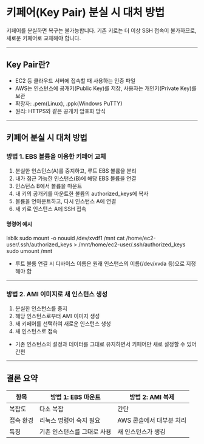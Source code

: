 # 키페어(Key Pair) 분실 시 대처 방법

키페어를 분실하면 복구는 불가능합니다. 기존 키로는 더 이상 SSH 접속이 불가하므로, 새로운 키페어로 교체해야 합니다.

---

## Key Pair란?
- EC2 등 클라우드 서버에 접속할 때 사용하는 인증 파일
- AWS는 인스턴스에 공개키(Public Key)를 저장, 사용자는 개인키(Private Key)를 보관
- 확장자: .pem(Linux), .ppk(Windows PuTTY)
- 원리: HTTPS와 같은 공개키 암호화 방식

---

## 키페어 분실 시 대처 방법

### 방법 1. EBS 볼륨을 이용한 키페어 교체

1. 분실한 인스턴스(A)를 중지하고, 루트 EBS 볼륨을 분리
2. 내가 접근 가능한 인스턴스(B)에 해당 EBS 볼륨을 연결
3. 인스턴스 B에서 볼륨을 마운트
4. 내 키의 공개키를 마운트한 볼륨의 authorized_keys에 복사
5. 볼륨을 언마운트하고, 다시 인스턴스 A에 연결
6. 새 키로 인스턴스 A에 SSH 접속

#### 명령어 예시

lsblk
sudo mount -o nouuid /dev/xvdf1 /mnt
cat /home/ec2-user/.ssh/authorized_keys > /mnt/home/ec2-user/.ssh/authorized_keys
sudo umount /mnt

- 루트 볼륨 연결 시 디바이스 이름은 원래 인스턴스의 이름(/dev/xvda 등)으로 지정해야 함

---

### 방법 2. AMI 이미지로 새 인스턴스 생성

1. 분실한 인스턴스를 중지
2. 해당 인스턴스로부터 AMI 이미지 생성
3. 새 키페어를 선택하여 새로운 인스턴스 생성
4. 새 인스턴스로 접속

- 기존 인스턴스의 설정과 데이터를 그대로 유지하면서 키페어만 새로 설정할 수 있어 간편

---

## 결론 요약

| 항목      | 방법 1: EBS 마운트             | 방법 2: AMI 복제           |
|-----------|-------------------------------|----------------------------|
| 복잡도    | 다소 복잡                     | 간단                       |
| 접속 환경 | 리눅스 명령어 숙지 필요        | AWS 콘솔에서 대부분 처리   |
| 특징      | 기존 인스턴스를 그대로 사용    | 새 인스턴스가 생김         |
